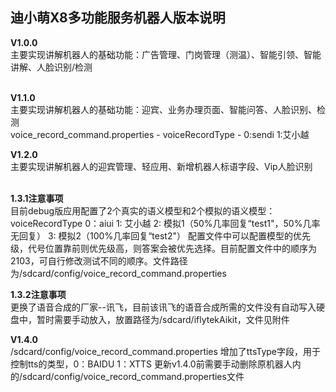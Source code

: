 ## 迪小萌X8多功能服务机器人版本说明<br/>

**V1.0.0**<br/>
主要实现讲解机器人的基础功能：广告管理、门岗管理（测温）、智能引领、智能讲解、人脸识别/检测<br/>
<br/>

**V1.1.0**<br/>
主要实现讲解机器人的基础功能：迎宾、业务办理页面、智能问答、人脸识别、检测<br/>
voice_record_command.properties  - voiceRecordType - 0:sendi 1:艾小越<br/>

**V1.2.0**<br/>
主要实现讲解机器人的迎宾管理、轻应用、新增机器人标语字段、Vip人脸识别<br/>
<br/>

**1.3.1注意事项**<br/>
目前debug版应用配置了2个真实的语义模型和2个模拟的语义模型：voiceRecordType
0：aiui
1: 艾小越
2: 模拟1（50%几率回复“test1"，50%几率无回复）
3: 模拟2（100%几率回复“test2"）
配置文件中可以配置模型的优先级，代号位置靠前则优先级高，则答案会被优先选择。目前配置文件中的顺序为2103，可自行修改测试不同的顺序。文件路径为/sdcard/config/voice_record_command.properties
<br/>

**1.3.2注意事项**<br/>
更换了语音合成的厂家--讯飞，目前该讯飞的语音合成所需的文件没有自动写入硬盘中，暂时需要手动放入，放置路径为/sdcard/iflytekAikit，文件见附件
<br/>

**V1.4.0**<br/>
/sdcard/config/voice_record_command.properties 增加了ttsType字段，用于控制tts的类型，0：BAIDU 1：XTTS
更新v1.4.0前需要手动删除原机器人内的/sdcard/config/voice_record_command.properties文件
<br/>
